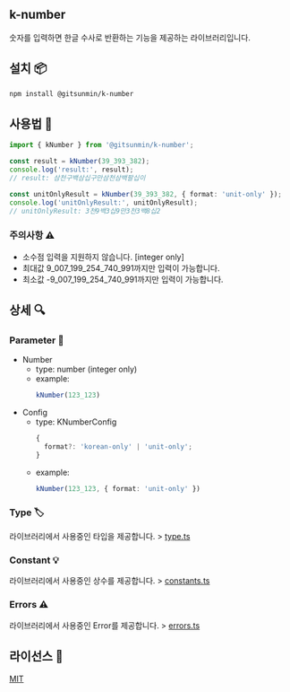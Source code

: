 ## k-number

숫자를 입력하면 한글 수사로 반환하는 기능을 제공하는 라이브러리입니다.

## 설치 :package:

```bash
npm install @gitsunmin/k-number
```

## 사용법 :book:

```ts
import { kNumber } from '@gitsunmin/k-number';

const result = kNumber(39_393_382);
console.log('result:', result);
// result: 삼천구백삼십구만삼천삼백팔십이

const unitOnlyResult = kNumber(39_393_382, { format: 'unit-only' });
console.log('unitOnlyResult:', unitOnlyResult);
// unitOnlyResult: 3천9백3십9만3천3백8십2
```

### 주의사항 :warning:
- 소수점 입력을 지원하지 않습니다. [integer only]
- 최대값 9_007_199_254_740_991까지만 입력이 가능합니다. 
- 최소값 -9_007_199_254_740_991까지만 입력이 가능합니다. 

## 상세 :mag:

### Parameter :page_facing_up:
- Number
  - type: number (integer only)
  - example:
    ```ts
    kNumber(123_123)
    ```
- Config
  - type: KNumberConfig
    ```ts
    {
      format?: 'korean-only' | 'unit-only';
    }
    ``` 
  - example: 
    ```ts
    kNumber(123_123, { format: 'unit-only' })
    ```

### Type :label:
라이브러리에서 사용중인 타입을 제공합니다. > [type.ts](https://github.com/gitsunmin/k-number/blob/master/src/types/index.ts)

### Constant :bulb:
라이브러리에서 사용중인 상수를 제공합니다. > [constants.ts](https://github.com/gitsunmin/k-number/blob/master/src/constants/index.ts)

### Errors :warning:
라이브러리에서 사용중인 Error를 제공합니다. > [errors.ts](https://github.com/gitsunmin/k-number/blob/master/src/errors/index.ts)

## 라이선스 :scroll:

[MIT](./LICENSE)